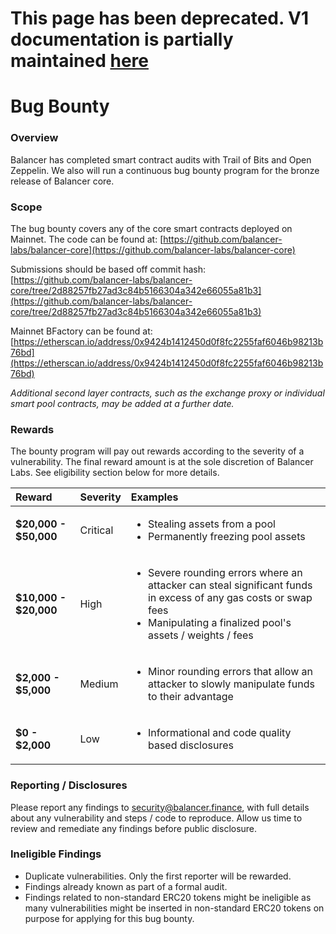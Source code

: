 # This page has been deprecated. V1 documentation is partially maintained [here](https://docs.balancer.fi/v/v1/protocol/security/bounty)

# Bug Bounty

### Overview

Balancer has completed smart contract audits with Trail of Bits and Open Zeppelin. We also will run a continuous bug bounty program for the bronze release of Balancer core.

### Scope

The bug bounty covers any of the core smart contracts deployed on Mainnet. The code can be found at: [https://github.com/balancer-labs/balancer-core](https://github.com/balancer-labs/balancer-core)

Submissions should be based off commit hash: [https://github.com/balancer-labs/balancer-core/tree/2d88257fb27ad3c84b5166304a342e66055a81b3](https://github.com/balancer-labs/balancer-core/tree/2d88257fb27ad3c84b5166304a342e66055a81b3)

Mainnet BFactory can be found at: [https://etherscan.io/address/0x9424b1412450d0f8fc2255faf6046b98213b76bd](https://etherscan.io/address/0x9424b1412450d0f8fc2255faf6046b98213b76bd)

_Additional second layer contracts, such as the exchange proxy or individual smart pool contracts, may be added at a further date._

### Rewards

The bounty program will pay out rewards according to the severity of a vulnerability. The final reward amount is at the sole discretion of Balancer Labs. See eligibility section below for more details.

<table>
  <thead>
    <tr>
      <th style="text-align:left">Reward</th>
      <th style="text-align:left">Severity</th>
      <th style="text-align:left">Examples</th>
    </tr>
  </thead>
  <tbody>
    <tr>
      <td style="text-align:left"><b>$20,000 - $50,000</b>
      </td>
      <td style="text-align:left">Critical</td>
      <td style="text-align:left">
        <ul>
          <li>Stealing assets from a pool</li>
          <li>Permanently freezing pool assets</li>
        </ul>
      </td>
    </tr>
    <tr>
      <td style="text-align:left"><b>$10,000 - $20,000</b>
      </td>
      <td style="text-align:left">High</td>
      <td style="text-align:left">
        <ul>
          <li>Severe rounding errors where an attacker can steal significant funds in
            excess of any gas costs or swap fees</li>
          <li>Manipulating a finalized pool&apos;s assets / weights / fees</li>
        </ul>
      </td>
    </tr>
    <tr>
      <td style="text-align:left"><b>$2,000 - $5,000</b>
      </td>
      <td style="text-align:left">Medium</td>
      <td style="text-align:left">
        <ul>
          <li>Minor rounding errors that allow an attacker to slowly manipulate funds
            to their advantage</li>
        </ul>
      </td>
    </tr>
    <tr>
      <td style="text-align:left"><b>$0 - $2,000</b>
      </td>
      <td style="text-align:left">Low</td>
      <td style="text-align:left">
        <ul>
          <li>Informational and code quality based disclosures</li>
        </ul>
      </td>
    </tr>
  </tbody>
</table>

### Reporting / Disclosures

Please report any findings to [security@balancer.finance](mailto:security@balancer.finance), with full details about any vulnerability and steps / code to reproduce. Allow us time to review and remediate any findings before public disclosure.

### Ineligible Findings

* Duplicate vulnerabilities. Only the first reporter will be rewarded.
* Findings already known as part of a formal audit.
* Findings related to non-standard ERC20 tokens might be ineligible as many vulnerabilities might be inserted in non-standard ERC20 tokens on purpose for applying for this bug bounty. 

